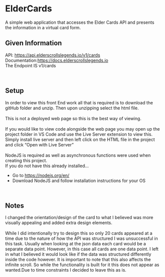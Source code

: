 # ElderCards
A simple web application that accesses the Elder Cards API and presents the information in a virtual card form. <br>
## Given Information
API: https://api.elderscrollslegends.io/v1/cards <br>
Documentation:https://docs.elderscrollslegends.io <br>
The Endpoint IS v1/cards<br>

<br>

## Setup
In order to view this front End work all that is required is to download the gitHub folder and unzip. Then upon unzipping select the html file. <br>
<br>
This is not a deployed web page so this is the best way of viewing.<br>
<br>
If you would like to view code alongside the web page you may open up the project folder in VS Code and use the Live Server extension to view this. Simply install live server and then left click on the HTML file in the project and click “Open with Live Server”<br>
<br>
NodeJS is required as well as asynchronous functions were used when creating this project. <br>
If you do not have this already installed...<br>
 - Go to https://nodejs.org/en/
 - Download NodeJS and follow installation instructions for your OS

<br>

 ## Notes
 I changed the orientation/design of the card to what I believed was more visually appealing and added extra design elements. <br>
<br>
While I did intentionally try to design this so only 20 cards appeared at a time due to the nature of how the API was structured I was unsuccessful in this task. Usually when looking at the json data each card would be a separate data point. However, in this case all cards are one data point. I left in what I believed it would look like if the data was structured differently inside the code however. 
It is important to note that this also affects the infinite scroll. So while the functionality is built for it this does not appear as wanted.Due to time constraints I decided to leave this as is.

